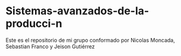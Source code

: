 # Sistemas-avanzados-de-la-producci-n
Este es el repositorio de mi grupo conformado por Nicolas Moncada, Sebastian Franco y Jeison Gutiérrez
